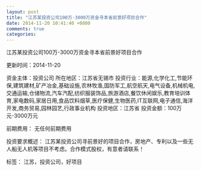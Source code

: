 ```yaml
---
layout: post
title: "江苏某投资公司100万-3000万资金寻本省前景好项目合作"
date: 2014-11-20 10:41:40 +0800
comments: true
categories: 
---
```

江苏某投资公司100万-3000万资金寻本省前景好项目合作



更新时间：2014-11-20

资金主体：投资公司
所在地区：江苏省无锡市
投资行业：能源,化学化工,节能环保,建筑建材,矿产冶金,基础设施,农林牧渔,国防军工,航空航天,电气设备,机械机电,交通运输,仓储物流,汽车汽配,纺织服装饰品,旅游酒店,餐饮休闲娱乐,教育培训体育,家电数码,家居日用,食品饮料烟草,医疗保健,生物医药,IT互联网,电子通信,海洋开发,商务贸易,园林园艺,行政事业机构
投资地区：江苏省
投资金额：100万元-3000万元

前期费用：
无任何前期费用

投资要求概述：
江苏某投资公司寻前景好的项目合作，房地产、专利以及一些无人船无人机等项目不考虑。合作模式股权，有意者请联系！

标签：
江苏，投资公司，好项目

